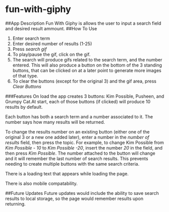 # fun-with-giphy
##App Description
Fun With Giphy is allows the user to input a search field and desired result ammount.
##How To Use
1. Enter search term
2. Enter desired number of results (1-25)
3. Press *search gif*
4. To play/pause the gif, click on the gif.
5. The search will produce gifs related to the search term, and the number entered. This will also produce a button on the bottom of the 3 standing buttons, that can be clicked on at a later point to generate more images of that type.
6. To clear the buttons (except for the original 3) and the gif area, press *Clear Buttons*

###Features
On load the app creates 3 buttons: Kim Possible, Pusheen, and Grumpy Cat.At start, each of those buttons (if clicked) will produce 10 results by default.

Each button has both a search term and a number associated to it. The number says how many results will be returned. 

To change the results number on an existing button (either one of the original 3 or a new one added later), enter a number in the *number of results* field, then press the topic. For example, to change Kim Possible from *Kim Possible - 10* to *Kim Possible -20*, insert the number *20* in the field, and then press *Kim Possible*. The number attached to the button will change and it will remember the last number of search results. This prevents needing to create multiple buttons with the same search criteria.

There is a loading text that appears while loading the page.

There is also mobile compatability.

##Future Updates
Future updates would include the ability to save search results to local storage, so the page would remember results upon returning. 